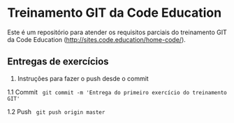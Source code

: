Treinamento GIT da Code Education
=================

Este é um repositório para atender os requisitos parciais do treinamento GIT da Code Education (http://sites.code.education/home-code/).

Entregas de exercícios
-----

1. Instruções para fazer o push desde o commit

1.1 Commit
` git commit -m 'Entrega do primeiro exercício do treinamento GIT'`

1.2 Push
` git push origin master`